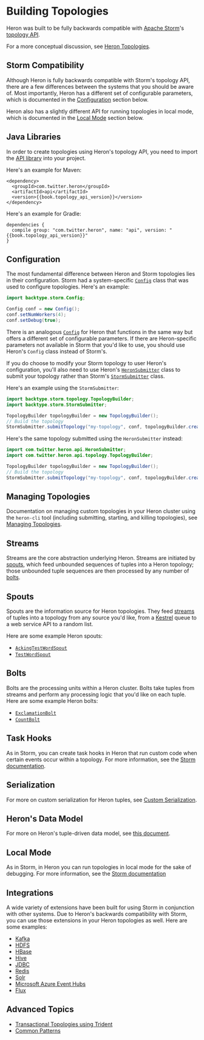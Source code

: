 # Building Topologies

Heron was built to be fully backwards compatible with [Apache
Storm](http://storm.apache.org)'s [topology
API](http://storm.apache.org/tutorial.html).

For a more conceptual discussion, see [Heron
Topologies](../concepts/topologies.html).

## Storm Compatibility

Although Heron is fully backwards compatible with Storm's topology API, there
are a few differences between the systems that you should be aware of. Most
importantly, Heron has a different set of configurable parameters, which is
documented in the [Configuration](#configuration) section below.

Heron also has a slightly different API for running topologies in local mode,
which is documented in the [Local Mode](#local-mode) section below.

## Java Libraries

In order to create topologies using Heron's topology API, you need to import the
[API library](../api/topology/index.html) into your project.

Here's an example for Maven:

<pre><code class="lang-xml">&lt;dependency&gt;
  &lt;groupId>com.twitter.heron&lt;/groupId&gt;
  &lt;artifactId>api&lt;/artifactId&gt;
  &lt;version&gt;{{book.topology_api_version}}&lt;/version&gt;
&lt;/dependency&gt;</code></pre>

Here's an example for Gradle:

<pre><code class="lang-groovy">dependencies {
  compile group: "com.twitter.heron", name: "api", version: "{{book.topology_api_version}}"
}</code></pre>

## Configuration

The most fundamental difference between Heron and Storm topologies lies in their
configuration. Storm had a system-specific
[`Config`](http://storm.apache.org/apidocs/backtype/storm/Config) class that was
used to configure topologies. Here's an example:

```java
import backtype.storm.Config;

Config conf = new Config();
conf.setNumWorkers(4);
conf.setDebug(true);
```

There is an analogous
[`Config`](../api/topology/com/twitter/heron/api/Config.html) for Heron that
functions in the same way but offers a different set of configurable parameters.
If there are Heron-specific parameters not available in Storm that you'd like to
use, you should use Heron's `Config` class instead of Storm's.

If you do choose to modify your Storm topology to user Heron's configuration,
you'll also need to use Heron's
[`HeronSubmitter`](../api/topology/com/twitter/heron/api/HeronSubmitter.html)
class to submit your topology rather than Storm's
[`StormSubmitter`](http://storm.apache.org/apidocs/backtype/storm/StormSubmitter)
class.

Here's an example using the `StormSubmitter`:

```java
import backtype.storm.topology.TopologyBuilder;
import backtype.storm.StormSubmitter;

TopologyBuilder topologyBuilder = new TopologyBuilder();
// Build the topology
StormSubmitter.submitTopology("my-topology", conf, topologyBuilder.createTopology();
```

Here's the same topology submitted using the `HeronSubmitter` instead:

```java
import com.twitter.heron.api.HeronSubmitter;
import com.twitter.heron.api.topology.TopologyBuilder;

TopologyBuilder topologyBuilder = new TopologyBuilder();
// Build the topology
StormSubmitter.submitTopology("my-topology", conf, topologyBuilder.createTopology());
```

## Managing Topologies

Documentation on managing custom topologies in your Heron cluster using the
`heron-cli` tool (including submitting, starting, and killing topologies), see
[Managing Topologies](../operators/heron-cli.html).

## Streams

Streams are the core abstraction underlying Heron. Streams are initiated by
[spouts](#spouts), which feed unbounded sequences of tuples into a Heron
topology; those unbounded tuple sequences are then processed by any number of
[bolts](#bolts).

## Spouts

Spouts are the information source for Heron topologies. They feed
[streams](#streams) of tuples into a topology from any source you'd like, from a
[Kestrel](https://twitter.github.io/kestrel/) queue to a web service API to a
random list.

Here are some example Heron spouts:

* [`AckingTestWordSpout`]({{book.root_url}}/heron/examples/src/java/com/twitter/heron/examples/AckingTopology.java#L25)
* [`TestWordSpout`]({{book.root_url}}/heron/examples/src/java/com/twitter/heron/examples/TestWordSpout.java)

## Bolts

Bolts are the processing units within a Heron cluster. Bolts take tuples
from streams and perform any processing logic that you'd like on each
tuple. Here are some example Heron bolts:

* [`ExclamationBolt`]({{book.root_url}}/heron/examples/src/java/com/twitter/heron/examples/AckingTopology.java#L61)
* [`CountBolt`]({{book.root_url}}/heron/examples/src/java/com/twitter/heron/examples/TaskHookTopology.java#L179)

## Task Hooks

As in Storm, you can create task hooks in Heron that run custom code when
certain events occur within a topology. For more information, see the [Storm
documentation](http://storm.apache.org/documentation/Hooks.html).

## Serialization

For more on custom serialization for Heron tuples, see [Custom
Serialization](serialization.html).

## Heron's Data Model

For more on Heron's tuple-driven data model, see [this
document](data-model.html).

## Local Mode

As in Storm, in Heron you can run topologies in local mode for the sake of
debugging. For more information, see the [Storm
documentation](http://storm.apache.org/tutorial#running-exclamationtopology-in-local-mode)

## Integrations

A wide variety of extensions have been built for using Storm in
conjunction with other systems. Due to Heron's backwards compatibility
with Storm, you can use those extensions in your Heron topologies as
well. Here are some examples:

* [Kafka](http://storm.apache.org/documentation/storm-kafka.html)
* [HDFS](http://storm.apache.org/documentation/storm-hdfs.html)
* [HBase](http://storm.apache.org/documentation/storm-hbase.html)
* [Hive](http://storm.apache.org/documentation/storm-hive.html)
* [JDBC](http://storm.apache.org/documentation/storm-jdbc.html)
* [Redis](http://storm.apache.org/documentation/storm-redis.html)
* [Solr](http://storm.apache.org/documentation/storm-solr.html)
* [Microsoft Azure Event
  Hubs](http://storm.apache.org/documentation/storm-eventhubs.html)
* [Flux](http://storm.apache.org/documentation/flux.html)

## Advanced Topics

* [Transactional Topologies using Trident](http://storm.apache.org/documentation/Trident-tutorial.html)
* [Common Patterns](http://storm.apache.org/documentation/Common-patterns.html)
